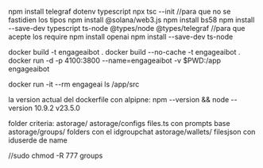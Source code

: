 npm install telegraf dotenv typescript
npx tsc --init   //para que no se fastidien los tipos
npm install @solana/web3.js
npm install bs58
npm install --save-dev typescript ts-node @types/node @types/telegraf //para que acepte los require
npm install openai
npm install --save-dev ts-node



docker build -t engageaibot .
docker build --no-cache -t engageaibot .
docker run -d -p 4100:3800 --name=engageaibot -v $PWD:/app engageaibot

docker run -it --rm engageai ls /app/src


la version actual del dockerfile con alpipne:
npm --version && node --version
10.9.2
v23.5.0


folder criteria:
astorage/
astorage/configs   files.ts con prompts base
astorage/groups/   folders con el idgroupchat
astorage/wallets/  filesjson con iduserde de name


//sudo chmod -R 777 groups

